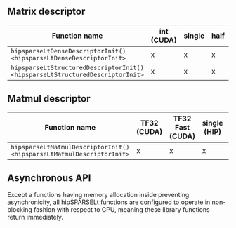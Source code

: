 ## Matrix descriptor

| Function name | int (CUDA) | single | half | bfloat16 | int8 |
|------------------|-------------|-------|------|-----------|-----|
| `hipsparseLtDenseDescriptorInit() <hipsparseLtDenseDescriptorInit>` | x | x | x | x | x |
| `hipsparseLtStructuredDescriptorInit() <hipsparseLtStructuredDescriptorInit>` | x | x | x | x | x |

## Matmul descriptor

| Function name | TF32 (CUDA) | TF32 Fast (CUDA) | single (HIP) | half (CUDA) | int |
|------------------|---------------|--------------------|--------------|---------------|----|
| `hipsparseLtMatmulDescriptorInit() <hipsparseLtMatmulDescriptorInit>`  | x | x | x | x | x |


Asynchronous API
----------------
Except a functions having memory allocation inside preventing asynchronicity, all hipSPARSELt functions are configured to operate in non-blocking fashion with respect to CPU, meaning these library functions return immediately.
